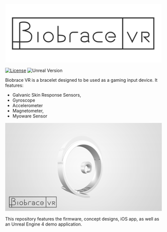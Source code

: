 ![Logo](docs/images/logo.jpg)

[![License][license-img]][license-url] ![Unreal Version][release-img]

Biobrace VR is a bracelet designed to be used as a gaming input device. It features:

- Galvanic Skin Response Sensors,
- Gyroscope
- Accelerometer
- Magnetometer, 
- Myoware Sensor

![Concept Image](docs/images/biobrace-concept.jpg)

This repository features the firmware, concept designs, iOS app, as well as an Unreal Engine 4 demo application.

[license-img]: http://img.shields.io/:license-mit-blue.svg?style=flat-square
[license-url]: https://opensource.org/licenses/MIT
[release-img]: https://img.shields.io/badge/unreal-4.17.0-2a2a2a.svg?style=flat-square